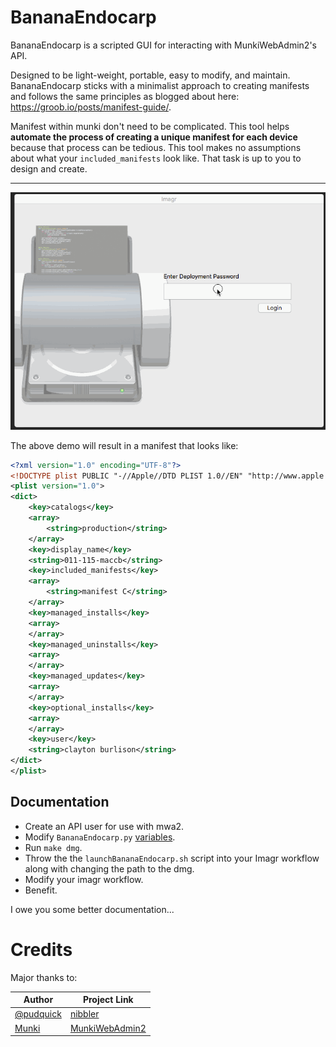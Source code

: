 # BananaEndocarp
BananaEndocarp is a scripted GUI for interacting with MunkiWebAdmin2's API.

Designed to be light-weight, portable, easy to modify, and maintain. BananaEndocarp sticks with a minimalist approach to creating manifests and follows the same principles as blogged about here: https://groob.io/posts/manifest-guide/.

Manifest within munki don't need to be complicated. This tool helps **automate the process of creating a unique manifest for each device** because that process can be tedious. This tool makes no assumptions about what your `included_manifests` look like. That task is up to you to design and create.

---

![example_gif](/resources/BananaEndocarpDemo.gif)

The above demo will result in a manifest that looks like:

```xml
<?xml version="1.0" encoding="UTF-8"?>
<!DOCTYPE plist PUBLIC "-//Apple//DTD PLIST 1.0//EN" "http://www.apple.com/DTDs/PropertyList-1.0.dtd">
<plist version="1.0">
<dict>
	<key>catalogs</key>
	<array>
		<string>production</string>
	</array>
	<key>display_name</key>
	<string>011-115-maccb</string>
	<key>included_manifests</key>
	<array>
		<string>manifest C</string>
	</array>
	<key>managed_installs</key>
	<array>
	</array>
	<key>managed_uninstalls</key>
	<array>
	</array>
	<key>managed_updates</key>
	<array>
	</array>
	<key>optional_installs</key>
	<array>
	</array>
	<key>user</key>
	<string>clayton burlison</string>
</dict>
</plist>
```

## Documentation 
* Create an API user for use with mwa2. 
* Modify `BananaEndocarp.py` [variables](https://github.com/clburlison/BananaEndocarp/blob/nibbler/BananaEndocarp.py#L36-L62). 
* Run `make dmg`. 
* Throw the the `launchBananaEndocarp.sh` script into your Imagr workflow along with changing the path to the dmg. 
* Modify your imagr workflow. 
* Benefit.


I owe you some better documentation...



# Credits
Major thanks to:  

| Author  |  Project Link |
|---|---|
| [@pudquick](https://github.com/pudquick) | [nibbler](https://gist.github.com/pudquick/f27efd1ddcbf57be0d14031a5e692015) |
| [Munki](https://github.com/munki) | [MunkiWebAdmin2](https://github.com/munki/mwa2/) |
